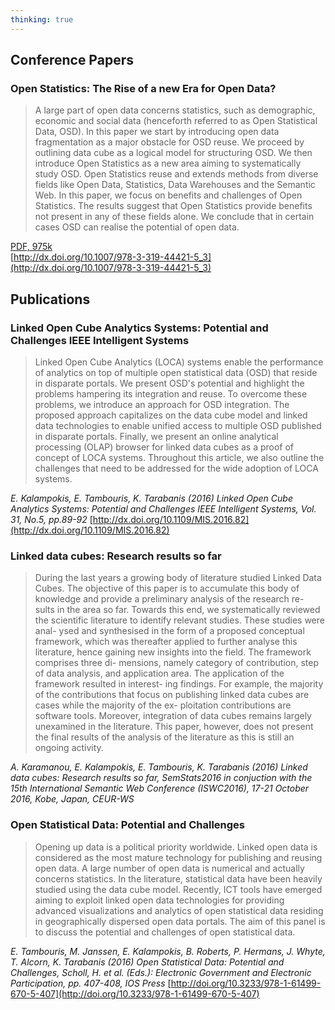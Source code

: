 ```yaml
---
thinking: true
---
```


## Conference Papers

### Open Statistics: The Rise of a new Era for Open Data?

> A large part of open data concerns statistics, such as demographic, economic and social data (henceforth referred to as Open Statistical Data, OSD). In this paper we start by introducing open data fragmentation as a major obstacle for OSD reuse. We proceed by outlining data cube as a logical model for structuring OSD. We then introduce Open Statistics as a new area aiming to systematically study OSD. Open Statistics reuse and extends methods from diverse fields like Open Data, Statistics, Data Warehouses and the Semantic Web. In this paper, we focus on benefits and challenges of Open Statistics. The results suggest that Open Statistics provide benefits not present in any of these fields alone. We conclude that in certain cases OSD can realise the potential of open data.

[PDF, 975k](http://kalampok.is/Papers/EGOV2016_preprint.pdf)<br>
[http://dx.doi.org/10.1007/978-3-319-44421-5_3](http://dx.doi.org/10.1007/978-3-319-44421-5_3)

## Publications

### Linked Open Cube Analytics Systems: Potential and Challenges IEEE Intelligent Systems

> Linked Open Cube Analytics (LOCA) systems enable the performance of analytics on top of multiple open statistical data (OSD) that reside in disparate portals. We present OSD's potential and highlight the problems hampering its integration and reuse. To overcome these problems, we introduce an approach for OSD integration. The proposed approach capitalizes on the data cube model and linked data technologies to enable unified access to multiple OSD published in disparate portals. Finally, we present an online analytical processing (OLAP) browser for linked data cubes as a proof of concept of LOCA systems. Throughout this article, we also outline the challenges that need to be addressed for the wide adoption of LOCA systems.


_E. Kalampokis, E. Tambouris, K. Tarabanis (2016) Linked Open Cube Analytics Systems: Potential and Challenges IEEE Intelligent Systems, Vol. 31, No.5, pp.89-92_ [http://dx.doi.org/10.1109/MIS.2016.82](http://dx.doi.org/10.1109/MIS.2016.82)

### Linked data cubes: Research results so far

> During the last years a growing body of literature studied Linked Data Cubes. The objective of this paper is to accumulate this body of knowledge and provide a preliminary analysis of the research re- sults in the area so far. Towards this end, we systematically reviewed the scientific literature to identify relevant studies. These studies were anal- ysed and synthesised in the form of a proposed conceptual framework, which was thereafter applied to further analyse this literature, hence gaining new insights into the field. The framework comprises three di- mensions, namely category of contribution, step of data analysis, and application area. The application of the framework resulted in interest- ing findings. For example, the majority of the contributions that focus on publishing linked data cubes are cases while the majority of the ex- ploitation contributions are software tools. Moreover, integration of data cubes remains largely unexamined in the literature. This paper, however, does not present the final results of the analysis of the literature as this is still an ongoing activity.

_A. Karamanou, E. Kalampokis, E. Tambouris, K. Tarabanis (2016) Linked data cubes: Research results so far, SemStats2016 in conjuction with the 15th International Semantic Web Conference (ISWC2016), 17-21 October 2016, Kobe, Japan, CEUR-WS_


### Open Statistical Data: Potential and Challenges

> Opening up data is a political priority worldwide. Linked open data is considered as the most mature technology for publishing and reusing open data. A large number of open data is numerical and actually concerns statistics. In the literature, statistical data have been heavily studied using the data cube model. Recently, ICT tools have emerged aiming to exploit linked open data technologies for providing advanced visualizations and analytics of open statistical data residing in geographically dispersed open data portals. The aim of this panel is to discuss the potential and challenges of open statistical data.

_E. Tambouris, M. Janssen, E. Kalampokis, B. Roberts, P. Hermans, J. Whyte, T. Alcorn, K. Tarabanis (2016) Open Statistical Data: Potential and Challenges, Scholl, H. et al. (Eds.): Electronic Government and Electronic Participation, pp. 407-408, IOS Press_ [http://doi.org/10.3233/978-1-61499-670-5-407](http://doi.org/10.3233/978-1-61499-670-5-407)
